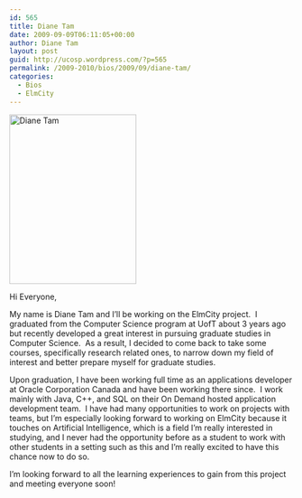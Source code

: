 ```yaml
---
id: 565
title: Diane Tam
date: 2009-09-09T06:11:05+00:00
author: Diane Tam
layout: post
guid: http://ucosp.wordpress.com/?p=565
permalink: /2009-2010/bios/2009/09/diane-tam/
categories:
  - Bios
  - ElmCity
---
```

<img class="alignleft size-medium wp-image-571" title="Diane Tam" src="http://ucosp.files.wordpress.com/2009/09/diane1.jpg?w=225" alt="Diane Tam" width="225" height="300" srcset="http://ucosp.ca/wp-content/uploads/2009/09/diane1.jpg 1944w, http://ucosp.ca/wp-content/uploads/2009/09/diane1-225x300.jpg 225w, http://ucosp.ca/wp-content/uploads/2009/09/diane1-768x1024.jpg 768w" sizes="(max-width: 225px) 100vw, 225px" />

Hi Everyone,

My name is Diane Tam and I&#8217;ll be working on the ElmCity project.  I graduated from the Computer Science program at UofT about 3 years ago but recently developed a great interest in pursuing graduate studies in Computer Science.  As a result, I decided to come back to take some courses, specifically research related ones, to narrow down my field of interest and better prepare myself for graduate studies.

Upon graduation, I have been working full time as an applications developer at Oracle Corporation Canada and have been working there since.  I work mainly with Java, C++, and SQL on their On Demand hosted application development team.  I have had many opportunities to work on projects with teams, but I&#8217;m especially looking forward to working on ElmCity because it touches on Artificial Intelligence, which is a field I&#8217;m really interested in studying, and I never had the opportunity before as a student to work with other students in a setting such as this and I&#8217;m really excited to have this chance now to do so.

I&#8217;m looking forward to all the learning experiences to gain from this project and meeting everyone soon!